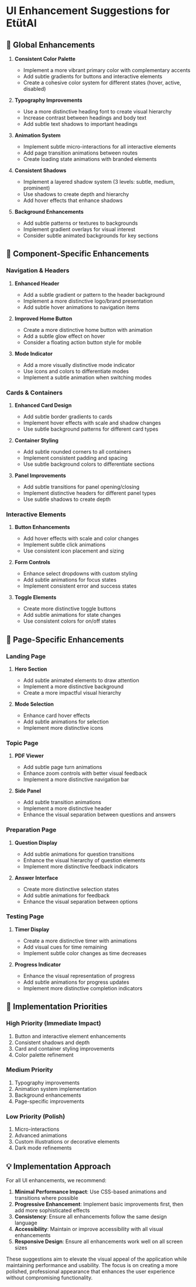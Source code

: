 # UI Enhancement Suggestions for EtütAI

## 🎨 Global Enhancements

1. **Consistent Color Palette**
   - Implement a more vibrant primary color with complementary accents
   - Add subtle gradients for buttons and interactive elements
   - Create a cohesive color system for different states (hover, active, disabled)

2. **Typography Improvements**
   - Use a more distinctive heading font to create visual hierarchy
   - Increase contrast between headings and body text
   - Add subtle text shadows to important headings

3. **Animation System**
   - Implement subtle micro-interactions for all interactive elements
   - Add page transition animations between routes
   - Create loading state animations with branded elements

4. **Consistent Shadows**
   - Implement a layered shadow system (3 levels: subtle, medium, prominent)
   - Use shadows to create depth and hierarchy
   - Add hover effects that enhance shadows

5. **Background Enhancements**
   - Add subtle patterns or textures to backgrounds
   - Implement gradient overlays for visual interest
   - Consider subtle animated backgrounds for key sections

## 📱 Component-Specific Enhancements

### Navigation & Headers

1. **Enhanced Header**
   - Add a subtle gradient or pattern to the header background
   - Implement a more distinctive logo/brand presentation
   - Add subtle hover animations to navigation items

2. **Improved Home Button**
   - Create a more distinctive home button with animation
   - Add a subtle glow effect on hover
   - Consider a floating action button style for mobile

3. **Mode Indicator**
   - Add a more visually distinctive mode indicator
   - Use icons and colors to differentiate modes
   - Implement a subtle animation when switching modes

### Cards & Containers

1. **Enhanced Card Design**
   - Add subtle border gradients to cards
   - Implement hover effects with scale and shadow changes
   - Use subtle background patterns for different card types

2. **Container Styling**
   - Add subtle rounded corners to all containers
   - Implement consistent padding and spacing
   - Use subtle background colors to differentiate sections

3. **Panel Improvements**
   - Add subtle transitions for panel opening/closing
   - Implement distinctive headers for different panel types
   - Use subtle shadows to create depth

### Interactive Elements

1. **Button Enhancements**
   - Add hover effects with scale and color changes
   - Implement subtle click animations
   - Use consistent icon placement and sizing

2. **Form Controls**
   - Enhance select dropdowns with custom styling
   - Add subtle animations for focus states
   - Implement consistent error and success states

3. **Toggle Elements**
   - Create more distinctive toggle buttons
   - Add subtle animations for state changes
   - Use consistent colors for on/off states

## 📄 Page-Specific Enhancements

### Landing Page

1. **Hero Section**
   - Add subtle animated elements to draw attention
   - Implement a more distinctive background
   - Create a more impactful visual hierarchy

2. **Mode Selection**
   - Enhance card hover effects
   - Add subtle animations for selection
   - Implement more distinctive icons

### Topic Page

1. **PDF Viewer**
   - Add subtle page turn animations
   - Enhance zoom controls with better visual feedback
   - Implement a more distinctive navigation bar

2. **Side Panel**
   - Add subtle transition animations
   - Implement a more distinctive header
   - Enhance the visual separation between questions and answers

### Preparation Page

1. **Question Display**
   - Add subtle animations for question transitions
   - Enhance the visual hierarchy of question elements
   - Implement more distinctive feedback indicators

2. **Answer Interface**
   - Create more distinctive selection states
   - Add subtle animations for feedback
   - Enhance the visual separation between options

### Testing Page

1. **Timer Display**
   - Create a more distinctive timer with animations
   - Add visual cues for time remaining
   - Implement subtle color changes as time decreases

2. **Progress Indicator**
   - Enhance the visual representation of progress
   - Add subtle animations for progress updates
   - Implement more distinctive completion indicators

## 🚀 Implementation Priorities

### High Priority (Immediate Impact)
1. Button and interactive element enhancements
2. Consistent shadows and depth
3. Card and container styling improvements
4. Color palette refinement

### Medium Priority
1. Typography improvements
2. Animation system implementation
3. Background enhancements
4. Page-specific improvements

### Low Priority (Polish)
1. Micro-interactions
2. Advanced animations
3. Custom illustrations or decorative elements
4. Dark mode refinements

## 💡 Implementation Approach

For all UI enhancements, we recommend:

1. **Minimal Performance Impact**: Use CSS-based animations and transitions where possible
2. **Progressive Enhancement**: Implement basic improvements first, then add more sophisticated effects
3. **Consistency**: Ensure all enhancements follow the same design language
4. **Accessibility**: Maintain or improve accessibility with all visual enhancements
5. **Responsive Design**: Ensure all enhancements work well on all screen sizes

These suggestions aim to elevate the visual appeal of the application while maintaining performance and usability. The focus is on creating a more polished, professional appearance that enhances the user experience without compromising functionality. 